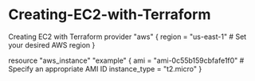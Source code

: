 # Creating-EC2-with-Terraform
Creating EC2 with Terraform
provider "aws" {
    region = "us-east-1"  # Set your desired AWS region
}

resource "aws_instance" "example" {
    ami           = "ami-0c55b159cbfafe1f0"  # Specify an appropriate AMI ID
    instance_type = "t2.micro"
}
